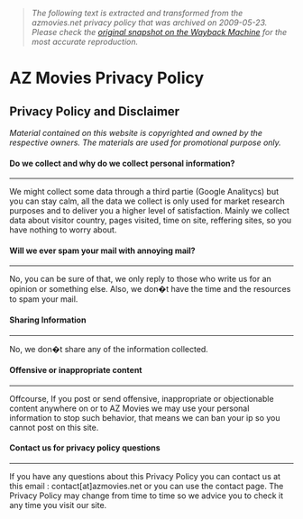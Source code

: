 > *The following text is extracted and transformed from the azmovies.net privacy policy that was archived on 2009-05-23. Please check the [original snapshot on the Wayback Machine](https://web.archive.org/web/20090523215851id_/http%3A//www.azmovies.net/privacy.html) for the most accurate reproduction.*

# AZ Movies Privacy Policy

## Privacy Policy and Disclaimer

_Material contained on this website is copyrighted and owned by the respective owners. The materials are used for promotional purpose only._

#### Do we collect and why do we collect personal information?

* * *

We might collect some data through a third partie (Google Analitycs) but you can stay calm, all the data we collect is only used for market research purposes and to deliver you a higher level of satisfaction. Mainly we collect data about visitor country, pages visited, time on site, reffering sites, so you have nothing to worry about.

#### Will we ever spam your mail with annoying mail?

* * *

No, you can be sure of that, we only reply to those who write us for an opinion or something else. Also, we don�t have the time and the resources to spam your mail.

#### Sharing Information

* * *

No, we don�t share any of the information collected.

#### Offensive or inappropriate content

* * *

Offcourse, If you post or send offensive, inappropriate or objectionable content anywhere on or to AZ Movies we may use your personal information to stop such behavior, that means we can ban your ip so you cannot post on this site.

#### Contact us for privacy policy questions

* * *

If you have any questions about this Privacy Policy you can contact us at this email : contact[at]azmovies.net or you can use the contact page. The Privacy Policy may change from time to time so we advice you to check it any time you visit our site.  

